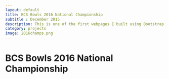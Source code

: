 ```yaml
---
layout: default
title: BCS Bowls 2016 National Championship
subtitle : December 2015
description: This is one of the first webpages I built using Bootstrap. Mock webpage for the 2016 Bowl Championship Series National Championship Game.
category: projects
image: 2016champs.png
---
```


# BCS Bowls 2016 National Championship
